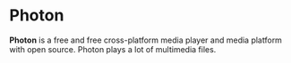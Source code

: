 # Photon


<b>Photon</b> is a free and free cross-platform media player and media platform with open source. Photon plays a lot of multimedia files.
